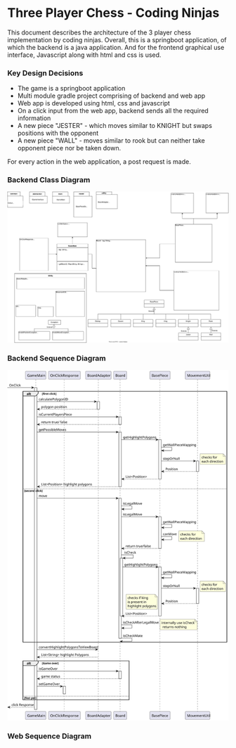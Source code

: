 # Three Player Chess - Coding Ninjas
This document describes the architecture of the 3 player chess implementation by coding ninjas. 
Overall, this is a springboot application, of which the backend is a java application. And for the frontend 
graphical use interface, Javascript along with html and css is used. 

### Key Design Decisions
* The game is a springboot application
* Multi module gradle project comprising of backend and web app
* Web app is developed using html, css and javascript
* On a click input from the web app, backend sends all the required information
* A new piece "JESTER" - which moves similar to KNIGHT but swaps positions with the opponent
* A new piece "WALL" - moves similar to rook but can neither take opponent piece nor be taken down. 

For every action in the web application, a post request is made. 
### Backend Class Diagram
![Class Diagram](images/ClassDiagram.svg)

### Backend Sequence Diagram
![Class Diagram](images/newGameSequenceDiagram.svg)

### Web Sequence Diagram

